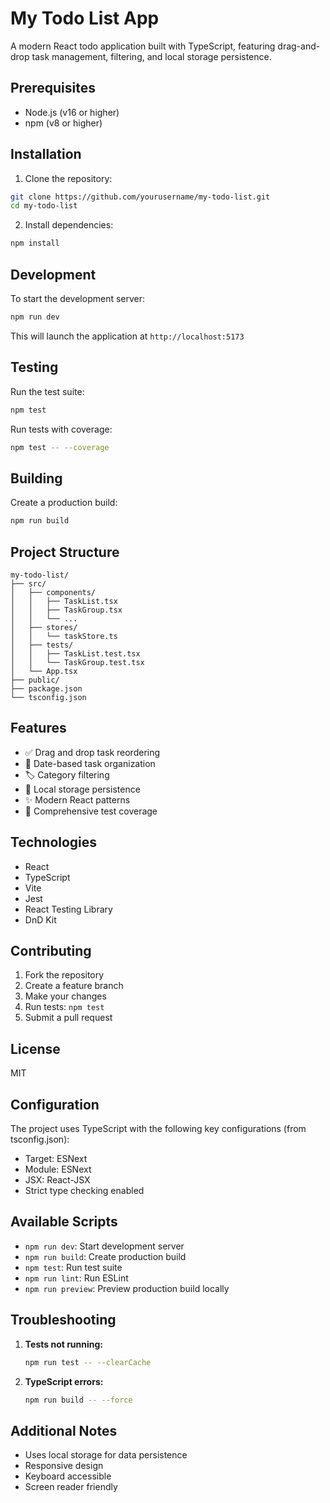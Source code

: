 # My Todo List App

A modern React todo application built with TypeScript, featuring drag-and-drop task management, filtering, and local storage persistence.

## Prerequisites

- Node.js (v16 or higher)
- npm (v8 or higher)

## Installation

1. Clone the repository:

```bash
git clone https://github.com/yourusername/my-todo-list.git
cd my-todo-list
```

2. Install dependencies:

```bash
npm install
```

## Development

To start the development server:

```bash
npm run dev
```

This will launch the application at `http://localhost:5173`

## Testing

Run the test suite:

```bash
npm test
```

Run tests with coverage:

```bash
npm test -- --coverage
```

## Building

Create a production build:

```bash
npm run build
```

## Project Structure

```
my-todo-list/
├── src/
│   ├── components/
│   │   ├── TaskList.tsx
│   │   ├── TaskGroup.tsx
│   │   └── ...
│   ├── stores/
│   │   └── taskStore.ts
│   ├── tests/
│   │   ├── TaskList.test.tsx
│   │   └── TaskGroup.test.tsx
│   └── App.tsx
├── public/
├── package.json
└── tsconfig.json
```

## Features

- ✅ Drag and drop task reordering
- 📅 Date-based task organization
- 🏷️ Category filtering
- 💾 Local storage persistence
- ✨ Modern React patterns
- 🧪 Comprehensive test coverage

## Technologies

- React
- TypeScript
- Vite
- Jest
- React Testing Library
- DnD Kit

## Contributing

1. Fork the repository
2. Create a feature branch
3. Make your changes
4. Run tests: `npm test`
5. Submit a pull request

## License

MIT

## Configuration

The project uses TypeScript with the following key configurations (from tsconfig.json):

- Target: ESNext
- Module: ESNext
- JSX: React-JSX
- Strict type checking enabled

## Available Scripts

- `npm run dev`: Start development server
- `npm run build`: Create production build
- `npm test`: Run test suite
- `npm run lint`: Run ESLint
- `npm run preview`: Preview production build locally

## Troubleshooting

1. **Tests not running:**

   ```bash
   npm run test -- --clearCache
   ```

2. **TypeScript errors:**
   ```bash
   npm run build -- --force
   ```

## Additional Notes

- Uses local storage for data persistence
- Responsive design
- Keyboard accessible
- Screen reader friendly

